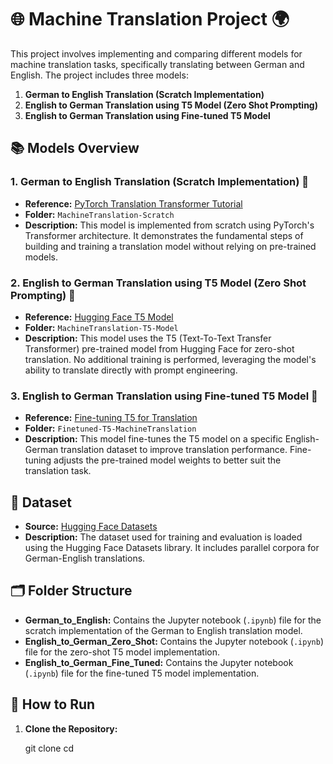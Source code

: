 # 🌐 Machine Translation Project 🌍

This project involves implementing and comparing different models for machine translation tasks, specifically translating between German and English. The project includes three models:

1. **German to English Translation (Scratch Implementation)**
2. **English to German Translation using T5 Model (Zero Shot Prompting)**
3. **English to German Translation using Fine-tuned T5 Model**

## 📚 Models Overview

### 1. German to English Translation (Scratch Implementation) 🧠
- **Reference:** [PyTorch Translation Transformer Tutorial](https://pytorch.org/tutorials/beginner/translation_transformer.html)
- **Folder:** `MachineTranslation-Scratch`
- **Description:** This model is implemented from scratch using PyTorch's Transformer architecture. It demonstrates the fundamental steps of building and training a translation model without relying on pre-trained models.

### 2. English to German Translation using T5 Model (Zero Shot Prompting) 🌟
- **Reference:** [Hugging Face T5 Model](https://huggingface.co/google/t5-small)
- **Folder:** `MachineTranslation-T5-Model`
- **Description:** This model uses the T5 (Text-To-Text Transfer Transformer) pre-trained model from Hugging Face for zero-shot translation. No additional training is performed, leveraging the model's ability to translate directly with prompt engineering.

### 3. English to German Translation using Fine-tuned T5 Model 🚀
- **Reference:** [Fine-tuning T5 for Translation](https://huggingface.co/docs/transformers/tasks/translation)
- **Folder:** `Finetuned-T5-MachineTranslation`
- **Description:** This model fine-tunes the T5 model on a specific English-German translation dataset to improve translation performance. Fine-tuning adjusts the pre-trained model weights to better suit the translation task.

## 📂 Dataset
- **Source:** [Hugging Face Datasets](https://huggingface.co/docs/datasets/en/loading)
- **Description:** The dataset used for training and evaluation is loaded using the Hugging Face Datasets library. It includes parallel corpora for German-English translations.

## 🗂 Folder Structure
- **German_to_English:** Contains the Jupyter notebook (`.ipynb`) file for the scratch implementation of the German to English translation model.
- **English_to_German_Zero_Shot:** Contains the Jupyter notebook (`.ipynb`) file for the zero-shot T5 model implementation.
- **English_to_German_Fine_Tuned:** Contains the Jupyter notebook (`.ipynb`) file for the fine-tuned T5 model implementation.

## 🚀 How to Run
1. **Clone the Repository:**
   
   git clone <repository-url>
   cd <repository-folder>

